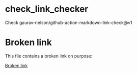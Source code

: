 # check_link_checker

Check gaurav-nelson/github-action-markdown-link-check@v1

# Broken link

This file contains a broken link on purpose:

[Broken link](https://absentwebsite.com/)
